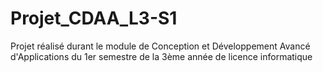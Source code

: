 # Projet_CDAA_L3-S1
 Projet réalisé durant le module de Conception et Développement Avancé d'Applications du 1er semestre de la 3ème année de licence informatique
